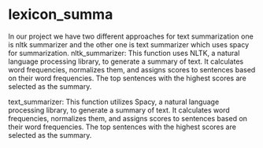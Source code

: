 # lexicon_summa
In our project we have two different approaches for text summarization one is nltk summarizer and the other one is text summarizer which uses spacy for summarization.
nltk_summarizer: This function uses NLTK, a natural language processing library, to generate a summary of text. It calculates word frequencies, normalizes them, and assigns scores to sentences based on their word frequencies. The top sentences with the highest scores are selected as the summary.

text_summarizer: This function utilizes Spacy, a natural language processing library, to generate a summary of text. It calculates word frequencies, normalizes them, and assigns scores to sentences based on their word frequencies. The top sentences with the highest scores are selected as the summary.
